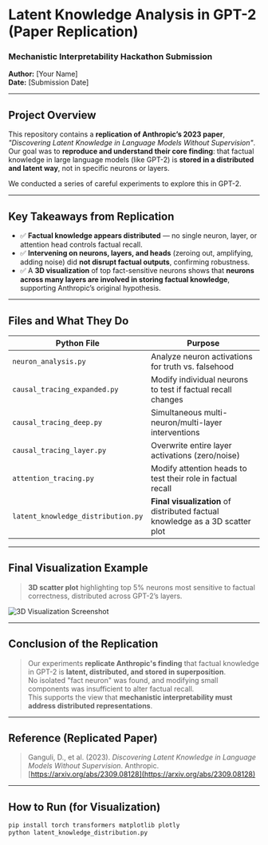 # **Latent Knowledge Analysis in GPT-2 (Paper Replication)**

### **Mechanistic Interpretability Hackathon Submission**

**Author:** [Your Name]  
**Date:** [Submission Date]  

---

## **Project Overview**

This repository contains a **replication of Anthropic’s 2023 paper**, *"Discovering Latent Knowledge in Language Models Without Supervision"*.  
Our goal was to **reproduce and understand their core finding**: that factual knowledge in large language models (like GPT-2) is **stored in a distributed and latent way**, not in specific neurons or layers.

We conducted a series of careful experiments to explore this in GPT-2.

---

## **Key Takeaways from Replication**

- ✅ **Factual knowledge appears distributed** — no single neuron, layer, or attention head controls factual recall.
- ✅ **Intervening on neurons, layers, and heads** (zeroing out, amplifying, adding noise) did **not disrupt factual outputs**, confirming robustness.
- ✅ A **3D visualization** of top fact-sensitive neurons shows that **neurons across many layers are involved in storing factual knowledge**, supporting Anthropic’s original hypothesis.

---

## **Files and What They Do**

| Python File                     | Purpose                                                   |
|---------------------------------|-----------------------------------------------------------|
| `neuron_analysis.py`             | Analyze neuron activations for truth vs. falsehood        |
| `causal_tracing_expanded.py`    | Modify individual neurons to test if factual recall changes |
| `causal_tracing_deep.py`        | Simultaneous multi-neuron/multi-layer interventions      |
| `causal_tracing_layer.py`       | Overwrite entire layer activations (zero/noise)           |
| `attention_tracing.py`          | Modify attention heads to test their role in factual recall |
| `latent_knowledge_distribution.py` | **Final visualization** of distributed factual knowledge as a 3D scatter plot |

---

## **Final Visualization Example**

> **3D scatter plot** highlighting top 5% neurons most sensitive to factual correctness, distributed across GPT-2’s layers.

![3D Visualization Screenshot](path_to_screenshot)

---

## **Conclusion of the Replication**

> Our experiments **replicate Anthropic's finding** that factual knowledge in GPT-2 is **latent, distributed, and stored in superposition**.  
> No isolated \"fact neuron\" was found, and modifying small components was insufficient to alter factual recall.  
> This supports the view that **mechanistic interpretability must address distributed representations**.

---

## **Reference (Replicated Paper)**

> Ganguli, D., et al. (2023). *Discovering Latent Knowledge in Language Models Without Supervision*. Anthropic.  
> [https://arxiv.org/abs/2309.08128](https://arxiv.org/abs/2309.08128)

---

## **How to Run (for Visualization)**

```bash
pip install torch transformers matplotlib plotly
python latent_knowledge_distribution.py

